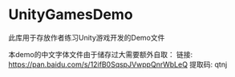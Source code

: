 # UnityGamesDemo
此库用于存放作者练习Unity游戏开发的Demo文件

本demo的中文字体文件由于储存过大需要额外自取：
链接: https://pan.baidu.com/s/12ifB0SqspJVwppQnrWbLeQ 提取码: qtnj
